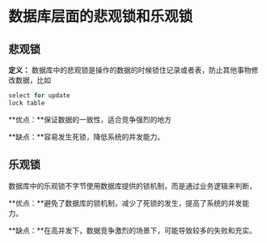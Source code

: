 # 数据库层面的悲观锁和乐观锁

## 悲观锁

**定义：** 数据库中的悲观锁是操作的数据的时候锁住记录或者表，防止其他事物修改数据，比如 

~~~java
select for update
lock table
~~~

**优点：**保证数据的一致性，适合竞争强烈的地方

**缺点：**容易发生死锁，降低系统的并发能力。

## 乐观锁

数据库中的乐观锁不字节使用数据库提供的锁机制，而是通过业务逻辑来判断，

**优点：**避免了数据库的锁机制，减少了死锁的发生，提高了系统的并发能力。

**缺点：**在高并发下，数据竞争激烈的场景下，可能导致较多的失败和充实。